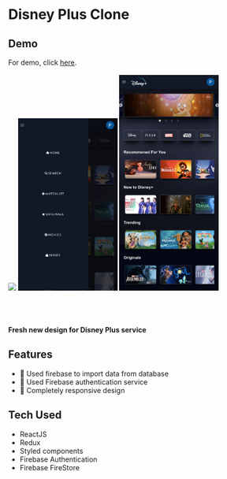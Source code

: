# Disney Plus Clone

## Demo

For demo, click <a href="https://disney-plus-f5746.firebaseapp.com/home" target="_blank">here</a>.
<br />
<br />
<img src="screenshots/screenshot4.png">
<span>
<img src="screenshots/screenshot2.png" width="40%">
<img src="screenshots/screenshot3.png" width="40%">
</span>

<br />
<br />

#### Fresh new design for Disney Plus service

## Features
- 📌 Used firebase to import data from database
- 📌 Used Firebase authentication service
- 📌 Completely responsive design

## Tech Used
- ReactJS
- Redux
- Styled components
- Firebase Authentication
- Firebase FireStore



